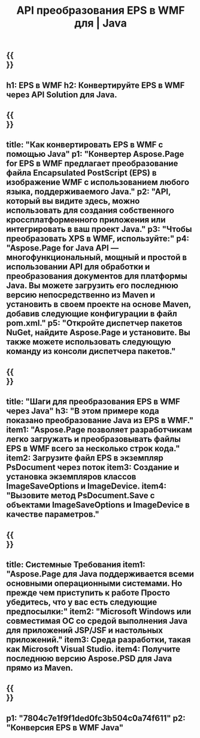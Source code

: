 ﻿---
translation: true
template: /_templates/_conversion-child-java.md
title: API преобразования EPS в WMF для | Java
url: /java/conversion/eps-to-wmf/
description: Пример кода преобразования Java для формата EPS в файл WMF. Используйте этот пример кода для преобразования EPS в WMF в любом веб- или настольном приложении на основе Java.
informat: EPS
outformat: WMF
otherformats: XPS PS
---

{{<section banner>}}
---
h1: EPS в WMF
h2: Конвертируйте EPS в WMF через API Solution для Java.
---

{{<section overview>}}
---
title: "Как конвертировать EPS в WMF с помощью Java"
p1: "Конвертер Aspose.Page for EPS в WMF предлагает преобразование файла Encapsulated PostScript (EPS) в изображение WMF с использованием любого языка, поддерживаемого Java."
p2: "API, который вы видите здесь, можно использовать для создания собственного кроссплатформенного приложения или интегрировать в ваш проект Java."
p3: "Чтобы преобразовать XPS в WMF, используйте:"
p4: "Aspose.Page for Java API — многофункциональный, мощный и простой в использовании API для обработки и преобразования документов для платформы Java. Вы можете загрузить его последнюю версию непосредственно из Maven и установить в своем проекте на основе Maven, добавив следующие конфигурации в файл pom.xml."
p5: "Откройте диспетчер пакетов NuGet, найдите Aspose.Page и установите. Вы также можете использовать следующую команду из консоли диспетчера пакетов."
---

{{<section feature1>}}
---
title: "Шаги для преобразования EPS в WMF через Java"
h3: "В этом примере кода показано преобразование Java из EPS в WMF."
item1: "Aspose.Page позволяет разработчикам легко загружать и преобразовывать файлы EPS в WMF всего за несколько строк кода."
item2: Загрузите файл EPS в экземпляр PsDocument через поток
item3: Создание и установка экземпляров классов ImageSaveOptions и ImageDevice.
item4: "Вызовите метод PsDocument.Save с объектами ImageSaveOptions и ImageDevice в качестве параметров."
---

{{<section feature2>}}
---
title: Системные Требования
item1: "Aspose.Page для Java поддерживается всеми основными операционными системами. Но прежде чем приступить к работе Просто убедитесь, что у вас есть следующие предпосылки:"
item2: "Microsoft Windows или совместимая ОС со средой выполнения Java для приложений JSP/JSF и настольных приложений."
item3: Среда разработки, такая как Microsoft Visual Studio.
item4: Получите последнюю версию Aspose.PSD для Java прямо из Maven.
---

{{<section gist>}}
---
p1: "7804c7e1f9f1ded0fc3b504c0a74f611"
p2: "Конверсия EPS в WMF Java"
---
